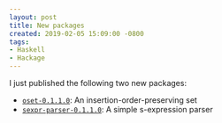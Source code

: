 ```yaml
---
layout: post
title: New packages
created: 2019-02-05 15:09:00 -0800
tags:
- Haskell
- Hackage
---
```

I just published the following two new packages:

* [`oset-0.1.1.0`][oset-0.1.1.0]: An insertion-order-preserving set
* [`sexpr-parser-0.1.1.0`][sexpr-parser-0.1.1.0]: A simple s-expression parser

[oset-0.1.1.0]: http://hackage.haskell.org/package/oset-0.1.1.0
[sexpr-parser-0.1.1.0]: http://hackage.haskell.org/package/sexpr-parser-0.1.1.0
